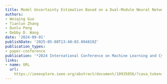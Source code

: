 ```yaml
---
title: Model Uncertainty Estimation Based on a Dual-Module Neural Network Architecture
authors:
- Weiqing Guo
- Tianlun Zhang
- Dunlu Peng
- Debby D. Wang
date: '2024-09-01'
publishDate: '2025-05-08T13:40:03.094819Z'
publication_types:
- paper-conference
publication: '*2024 International Conference on Machine Learning and Cybernetics (ICMLC)*'
links:
- name: URL
  url: 
    https://ieeexplore.ieee.org/abstract/document/10935056/?casa_token=UsG1KrJQh3cAAAAA:CSnYx4My00c_iiOpORUU0imgmQdcPNONPlV2JSEOehYnk2li-HAPtT73qr4uMgtOeiiYSbUScK6M
---
```

